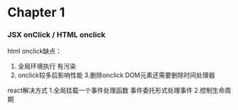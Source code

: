 # Chapter 1
### JSX onClick / HTML onclick
html onclick缺点：
1. 全局环境执行 有污染
2. onclick较多后影响性能
3.删除onclick DOM元素还需要删除时间处理器

react解决方式
1.全局挂载一个事件处理函数 事件委托形式处理事件
2.控制生命周期
